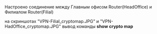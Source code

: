 <p>Настроено соединение между Главным офисом  Router(HeadOffice) и Филиалом Router(Filial)
</p>
<p>на скриншотах "VPN-Filial_cryptomap.JPG" и "VPN-HadOffice_cryptomap.JPG"
вывод команды <b>show crypto map</b> </p>


